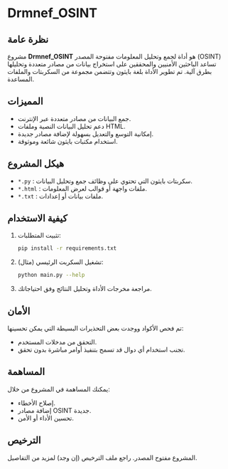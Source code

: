 # Drmnef_OSINT

## نظرة عامة
مشروع **Drmnef_OSINT** هو أداة لجمع وتحليل المعلومات مفتوحة المصدر (OSINT) تساعد الباحثين الأمنيين والمحققين على استخراج بيانات من مصادر متعددة وتحليلها بطرق آلية. تم تطوير الأداة بلغة بايثون وتتضمن مجموعة من السكربتات والملفات المساعدة.

## المميزات
- جمع البيانات من مصادر متعددة عبر الإنترنت.
- دعم تحليل البيانات النصية وملفات HTML.
- إمكانية التوسع والتعديل بسهولة لإضافة مصادر جديدة.
- استخدام مكتبات بايثون شائعة وموثوقة.

## هيكل المشروع
- `*.py` : سكربتات بايثون التي تحتوي على وظائف جمع وتحليل البيانات.
- `*.html` : ملفات واجهة أو قوالب لعرض المعلومات.
- `*.txt` : ملفات بيانات أو إعدادات.

## كيفية الاستخدام
1. تثبيت المتطلبات:
   ```bash
   pip install -r requirements.txt
   ```
2. تشغيل السكربت الرئيسي (مثال):
   ```bash
   python main.py --help
   ```
3. مراجعة مخرجات الأداة وتحليل النتائج وفق احتياجاتك.

## الأمان
تم فحص الأكواد ووجدت بعض التحذيرات البسيطة التي يمكن تحسينها:
- التحقق من مدخلات المستخدم.
- تجنب استخدام أي دوال قد تسمح بتنفيذ أوامر مباشرة بدون تحقق.

## المساهمة
يمكنك المساهمة في المشروع من خلال:
- إصلاح الأخطاء.
- إضافة مصادر OSINT جديدة.
- تحسين الأداء أو الأمن.

## الترخيص
المشروع مفتوح المصدر. راجع ملف الترخيص (إن وجد) لمزيد من التفاصيل.
